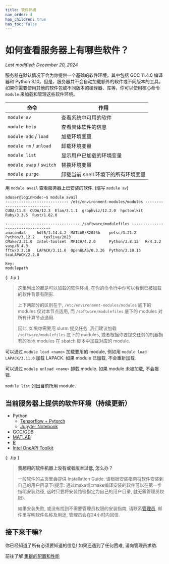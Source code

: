 ```yaml
---
title: 软件环境
nav_order: 4
has_children: true
has_toc: false
---
```



# 如何查看服务器上有哪些软件？
*Last modified: December 20, 2024*

服务器在默认情况下会为你提供一个基础的软件环境，其中包括 GCC 11.4.0 编译器和 Python 3.10。但是，服务器并不会自动加载额外的软件或不同版本的工具。如果你需要使用其他的软件包或不同版本的编译器、库等，你可以使用核心命令 `module` 来加载和管理这些软件环境。

| 命令                   | 作用                               |
|------------------------|------------------------------------|
| `module av`              | 查看系统中可用的软件               |
| `module help`            | 查看具体软件的信息                 |
| `module add` / `load`    | 加载环境变量                       |
| `module rm` / `unload`   | 卸载环境变量                      |
| `module list`            | 显示用户已加载的环境变量            |
| `module swap` / `switch` | 替换环境变量                   |
| `module purge`           | 卸载当前 shell 环境下的所有环境变量 |


用 `module avail` 查看服务器上已安装的软件. (缩写 `module av`)

~~~ text
aduser@loginNode:~$ module avail
---------------------------- /etc/environment-modules/modules ----------------------------
CUDA/11.8  CUDA/12.3  Elan/3.1.1  graphviz/12.2.0  hpctoolkit  Ruby/3.3.5  Rust/1.82.0

--------------------------------- /software/modulefiles ----------------------------------
anaconda3     hdf5/1.14.4.2  MATLAB/R2023b    petsc/3.21.2    Python/3.12.2    texlive/2023
CMake/3.31.0  Intel-toolset  MPICH/4.2.0      Python/3.8.12   R/4.2.2          vasp/6.4.3
fftw/3.3.10   LAPACK/3.11.0  OpenBLAS/0.3.26  Python/3.10.13  ScaLAPACK/2.2.0

Key:
modulepath
~~~

{: .tip }
> 这里列出的都是可以加载的软件环境, 在你的命令行中你可以看到已被加载的软件背景有阴影.
>
> 上下两部分的区别在于, `/etc/environment-modules/modules` 底下的 modules 仅对本节点适用, 而 `/software/modulefiles` 底下的 modules 对所有计算节点通用.
>
> 因此, 如果你需要用 slurm 提交任务, 我们建议加载 `/software/modulefiles` 底下的 modules, 或者根据你要提交任务的机器拥有的本地 modules 在 sbatch 脚本中加载对应的 module.

可以通过 `module load <name>` 加载要用的 module, 例如用 `module load LAPACK/3.11.0` 加载 LAPACK. 如果 module 已加载, 不会重新加载.

可以通过 `module unload <name>` 卸载 module. 如果 module 未被加载, 不会报错.

`module list` 列出当前所用 module.

## 当前服务器上提供的软件环境（持续更新）
- Python
  - [Tensorflow + Pytorch](python/python-tensorflow-pytorch)
  - [Jupyter Notebook](python/python-jupyter-notebook)
- [GCC/GDB](gcc-gdb)
- [MATLAB](MATLAB)
- [R](R)
- [Intel OneAPI Toolkit](intel)

{: .tip }
> **我想用的软件机器上没有或者版本过低, 怎么办？**
>
> 一般软件的主页里会提供 Installation Guide. 请根据安装指南将软件安装到自己的用户目录下(提示: 通过make或cmake编译安装的软件可以在第一步指明安装路径, 这时只要将安装路径指定为自己的用户目录, 就无需管理员权限).
>
> 如果安装失败, 或没有找到不需要管理员权限的安装指南, 请联系[管理员](mailto:cash_admin@163.com), 邮件里写明软件名称及用途, 管理员会在24小时内回信.


## 接下来干嘛?

你已经知道了所有必须要知道的信息! 如果还遇到了任何困难, 请向管理员求助.

前往了解 [集群的配置和性能](../reference/index)
